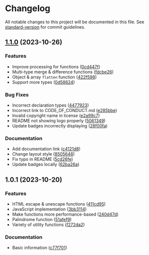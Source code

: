 # Changelog

All notable changes to this project will be documented in this file. See [standard-version](https://github.com/conventional-changelog/standard-version) for commit guidelines.

## [1.1.0](https://github.com/ambushjs/ambush/compare/v1.0.1...v1.1.0) (2023-10-26)


### Features

* Improve processing for functions ([0cd447f](https://github.com/ambushjs/ambush/commits/0cd447fd4cafb056fc2933a54581f64ebd504a72))
* Multi-type merge & difference functions ([fdcbe26](https://github.com/ambushjs/ambush/commits/fdcbe26c253c60ead020b938cfa7e08127d69ee7))
* Object & array `flatten` function ([422f598](https://github.com/ambushjs/ambush/commits/422f5983950812212c2b25de78b82d5a7aa2bd13))
* Support more types ([0d58624](https://github.com/ambushjs/ambush/commits/0d58624c9405894050023a68f246b290767ee781))


### Bug Fixes

* Incorrect declaration types ([4477923](https://github.com/ambushjs/ambush/commits/4477923d1322619dda9edf5932220950cedeb2c3))
* Incorrect link to CODE_OF_CONDUCT.md ([e285bbe](https://github.com/ambushjs/ambush/commits/e285bbe738f24fdafdacc0bdf00f45e021f07665))
* Invalid copyright name in license ([e2a99c7](https://github.com/ambushjs/ambush/commits/e2a99c74737509efed1d095ad10b628df623850a))
* README not showing logo properly ([5061349](https://github.com/ambushjs/ambush/commits/5061349ed987edbc58a763f83365f9deed70a1bf))
* Update badges incorrectly displaying ([28f00fa](https://github.com/ambushjs/ambush/commits/28f00faa023df899d11920c3412f8616b49089da))


### Documentation

* Add documentation link ([c4121d8](https://github.com/ambushjs/ambush/commits/c4121d865282e6ba318ccd1d2056666dacd24f72))
* Change layout style ([8505648](https://github.com/ambushjs/ambush/commits/85056487aab8d051a4718d362c017f9e6b4d8b84))
* Fix typo in README ([5cd26fe](https://github.com/ambushjs/ambush/commits/5cd26fed215097d453149b89abbde1503184ecb3))
* Update badges locally ([62ba26a](https://github.com/ambushjs/ambush/commits/62ba26a400c0b6881b49818b026c2c148e2ca6a6))

## 1.0.1 (2023-10-20)


### Features

* HTML escape & unescape functions ([411cd95](https://github.com/ambushjs/ambush/commits/411cd957417ba6a8249635cb8c51e990b0bab547))
* JavaScript implementation ([3bb3114](https://github.com/ambushjs/ambush/commits/3bb311438908585d8cd1722f8405da93e91357a0))
* Make functions more performance-based ([240d47d](https://github.com/ambushjs/ambush/commits/240d47dc2893628af37987ef07286d1afaa0b74e))
* Palindrome function ([51afef9](https://github.com/ambushjs/ambush/commits/51afef96982f5ff20ffee10fec69f29de735d121))
* Variety of utility functions ([f272da2](https://github.com/ambushjs/ambush/commits/f272da2579ca475afb43435799a62201364a5b23))


### Documentation

* Basic information ([c77f701](https://github.com/ambushjs/ambush/commits/c77f70187da57d518af928ae7295ab38d177e69f))
